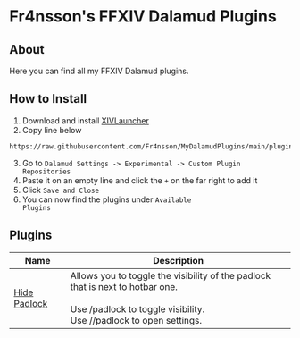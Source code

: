 # Fr4nsson's FFXIV Dalamud Plugins

## About
Here you can find all my FFXIV Dalamud plugins.

## How to Install
1. Download and install [XIVLauncher](https://goatcorp.github.io/)
2. Copy line below
```
https://raw.githubusercontent.com/Fr4nsson/MyDalamudPlugins/main/pluginmaster.json
```
3. Go to <code>Dalamud Settings -> Experimental -> Custom Plugin Repositories</code>
4. Paste it on an empty line and click the <code>+</code> on the far right to add it
5. Click <code>Save and Close</code>
6. You can now find the plugins under <code>Available Plugins</code>

## Plugins
| Name | Description |
|---------------|-----------------|
| [Hide Padlock](https://github.com/Fr4nsson/MyDalamudPlugins/tree/main/src/HidePadlock) | Allows you to toggle the visibility of the padlock that is next to hotbar one.<br><br>Use /padlock to toggle visibility.<br>Use //padlock to open settings. |

